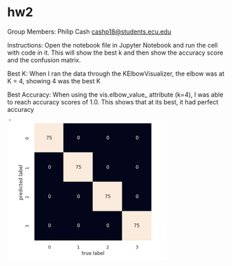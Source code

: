 # hw2

Group Members: Philip Cash cashp18@students.ecu.edu

Instructions: Open the notebook file in Jupyter Notebook and run the cell with code in it. This will show the best k and then show the accuracy score and the confusion matrix.

Best K: When I ran the data through the KElbowVisualizer, the elbow was at K = 4, showing 4 was the best K

Best Accuracy: When using the vis.elbow_value_ attribute (k=4), I was able to reach accuracy scores of 1.0. This shows that at its best, it had perfect accuracy

![confusionMatrix](https://github.com/cashp18/hw2/blob/main/confusionMatrix.PNG)
